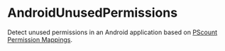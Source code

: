 AndroidUnusedPermissions
============

Detect unused permissions in an Android application based on [PScount Permission Mappings](http://pscout.csl.toronto.edu/).
